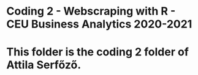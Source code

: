 # Coding 2 - Webscraping with R - CEU Business Analytics 2020-2021

# This folder is the coding 2 folder of Attila Serfőző.
